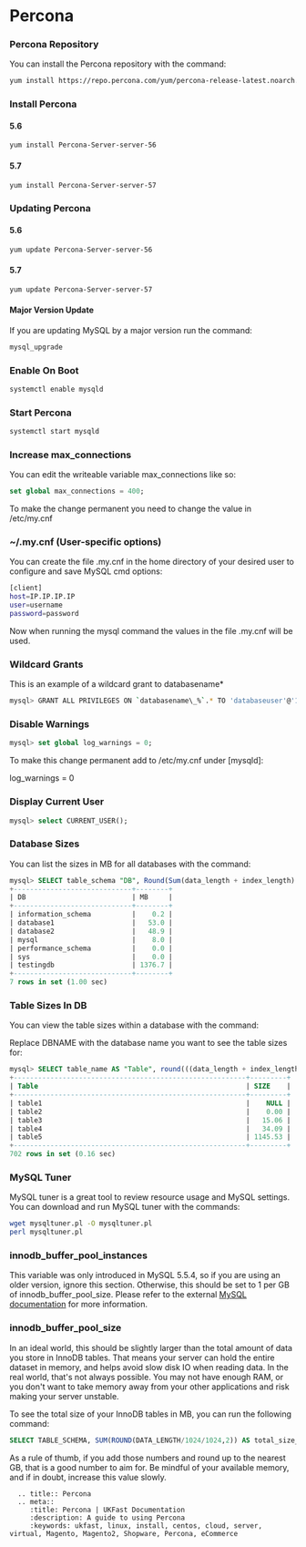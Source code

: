 # Percona

### Percona Repository
You can install the Percona repository with the command:
```bash
yum install https://repo.percona.com/yum/percona-release-latest.noarch.rpm
```

### Install Percona
#### 5.6
```bash
yum install Percona-Server-server-56
```
#### 5.7
```bash
yum install Percona-Server-server-57
```

### Updating Percona
#### 5.6
```bash
yum update Percona-Server-server-56
```
#### 5.7
```bash
yum update Percona-Server-server-57
```

#### Major Version Update
If you are updating MySQL by a major version run the command:
```bash
mysql_upgrade
```

### Enable On Boot
```bash
systemctl enable mysqld
```

### Start Percona
```bash
systemctl start mysqld
```

### Increase max_connections
You can edit the writeable variable max_connections like so:
```sql
set global max_connections = 400;
```

To make the change permanent you need to change the value in /etc/my.cnf

### ~/.my.cnf (User-specific options)
You can create the file .my.cnf in the home directory of your desired user to configure and save MySQL cmd options:
```bash
[client]
host=IP.IP.IP.IP
user=username
password=password
```

Now when running the mysql command the values in the file .my.cnf will be used.

### Wildcard Grants
This is an example of a wildcard grant to databasename*
```bash
mysql> GRANT ALL PRIVILEGES ON `databasename\_%`.* TO 'databaseuser'@'172.18.68.%';
```

### Disable Warnings
```sql
mysql> set global log_warnings = 0;
```

To make this change permanent add to /etc/my.cnf under [mysqld]: 

log_warnings = 0

### Display Current User
```sql
mysql> select CURRENT_USER();
```

### Database Sizes
You can list the sizes in MB for all databases with the command:
```sql
mysql> SELECT table_schema "DB", Round(Sum(data_length + index_length) / 1024 / 1024, 1) "MB" FROM information_schema.tables GROUP BY table_schema;
+-----------------------------+--------+
| DB                          | MB     |
+-----------------------------+--------+
| information_schema          |    0.2 |
| database1                   |   53.0 |
| database2                   |   48.9 |
| mysql                       |    8.0 |
| performance_schema          |    0.0 |
| sys                         |    0.0 |
| testingdb                   | 1376.7 |
+-----------------------------+--------+
7 rows in set (1.00 sec)
```

### Table Sizes In DB
You can view the table sizes within a database with the command:

Replace DBNAME with the database name you want to see the table sizes for:
```sql
mysql> SELECT table_name AS "Table", round(((data_length + index_length) / 1024 / 1024), 2) as SIZE FROM information_schema.TABLES WHERE table_schema = "DBNAME" order by SIZE;
+---------------------------------------------------------+---------+
| Table                                                   | SIZE    |
+---------------------------------------------------------+---------+
| table1                                                  |    NULL |
| table2                                                  |    0.00 |
| table3                                                  |   15.06 |
| table4                                                  |   34.09 |
| table5                                                  | 1145.53 |
+---------------------------------------------------------+---------+
702 rows in set (0.16 sec)
```

### MySQL Tuner
MySQL tuner is a great tool to review resource usage and MySQL settings. You can download and run MySQL tuner with the commands:
```bash
wget mysqltuner.pl -O mysqltuner.pl
perl mysqltuner.pl
```

### innodb_buffer_pool_instances
This variable was only introduced in MySQL 5.5.4, so if you are using an older version, ignore this section. Otherwise, this should be set to 1 per GB of innodb_buffer_pool_size. Please refer to the external [MySQL documentation](https://dev.mysql.com/doc/refman/5.6/en/innodb-multiple-buffer-pools.html) for more information.

### innodb_buffer_pool_size

In an ideal world, this should be slightly larger than the total amount of data you store in InnoDB tables. That means your server can hold the entire dataset in memory, and helps avoid slow disk IO when reading data. In the real world, that's not always possible. You may not have enough RAM, or you don't want to take memory away from your other applications and risk making your server unstable.

To see the total size of your InnoDB tables in MB, you can run the following command:
```sql
SELECT TABLE_SCHEMA, SUM(ROUND(DATA_LENGTH/1024/1024,2)) AS total_size_mb FROM information_schema.tables WHERE ENGINE LIKE 'innodb' GROUP BY table_schema;
```

As a rule of thumb, if you add those numbers and round up to the nearest GB, that is a good number to aim for. Be mindful of your available memory, and if in doubt, increase this value slowly.


```eval_rst
  .. title:: Percona
  .. meta::
     :title: Percona | UKFast Documentation
     :description: A guide to using Percona
     :keywords: ukfast, linux, install, centos, cloud, server, virtual, Magento, Magento2, Shopware, Percona, eCommerce

